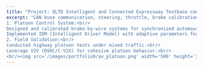 ```yaml
---
title: "Project: QLTD Intelligent and Connected Expressway Testbase construction."
excerpt: "CAN buse communication, steering, throttle, brake calibration of autonomous EV vehicle:<br/>
1. Platoon Control System:<br/>
Designed and calibrated brake-by-wire systems for synchronized automous control platooning.<br/>
Implemented IDM (Intelligent Driver Model) with adaptive parameters for highway car-following.<br/>
2. Field Validation:<br/>
Conducted highway platoon tests under mixed traffic.<br/>
Leverage V2V (DSRC/C-V2X) for cohesive platoon behavior.<br/>
<br/><img src='/images/portfolio9/av_platoon.png' width='500' height='300'>"
---
```



